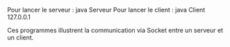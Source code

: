 Pour lancer le serveur : java Serveur
Pour lancer le client : java Client 127.0.0.1

Ces programmes illustrent la communication via Socket entre un serveur et un client.
